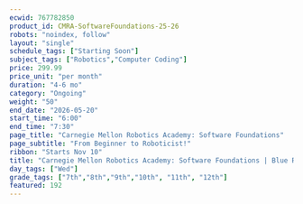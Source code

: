 ```yaml
---
ecwid: 767782850
product_id: CMRA-SoftwareFoundations-25-26
robots: "noindex, follow"
layout: "single"
schedule_tags: ["Starting Soon"]
subject_tags: ["Robotics","Computer Coding"]
price: 299.99
price_unit: "per month"
duration: "4-6 mo"
category: "Ongoing"
weight: "50"
end_date: "2026-05-20"
start_time: "6:00"
end_time: "7:30"
page_title: "Carnegie Mellon Robotics Academy: Software Foundations"
page_subtitle: "From Beginner to Roboticist!"
ribbon: "Starts Nov 10"
title: "Carnegie Mellon Robotics Academy: Software Foundations | Blue Ridge Boost"
day_tags: ["Wed"]
grade_tags: ["7th","8th","9th","10th", "11th", "12th"]
featured: 192
---
```

